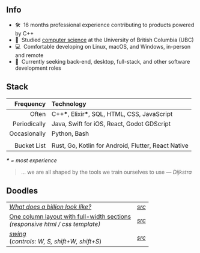 ## Info

- 🛠️&nbsp; 16 months professional experience contributing to products powered by C++
- 📜&nbsp; Studied [computer science](https://www.cs.ubc.ca/about-our-department) at the University of British Columbia (UBC)
- 💻&nbsp; Comfortable developing on Linux, macOS, and Windows, in-person and remote
- 💼&nbsp; Currently seeking back-end, desktop, full-stack, and other software development roles

## Stack

|Frequency|Technology|
|-:|:-|
|Often|C++<strong>\*</strong>, Elixir<strong>\*</strong>, SQL, HTML, CSS, JavaScript|
|Periodically|Java, Swift for iOS, React, Godot GDScript|
|Occasionally|Python, Bash|
|||
|Bucket List|Rust, Go, Kotlin for Android, Flutter, React Native|

_<strong>\*</strong> = most experience_

> ... we are all shaped by the tools we train ourselves to use _― Dijkstra_

## Doodles

|||
|-|-|
| [_What does a billion look like?_](https://pseigo.github.io/what-does-a-billion-look-like/) | _[src](https://github.com/pseigo/what-does-a-billion-look-like)_ |
| [One column layout with full-width sections](https://pseigo.github.io/html-one-column-full-width-sections/) <br> _(responsive html&nbsp;/&nbsp;css template)_ | _[src](https://github.com/pseigo/html-one-column-full-width-sections)_ |
| [_swing_](https://peytonseigo.ca/projects/swing/) <br> (_controls: W, S, shift+W, shift+S_) | _[src](https://peytonseigo.ca/projects/swing/src/main.js)_ |
